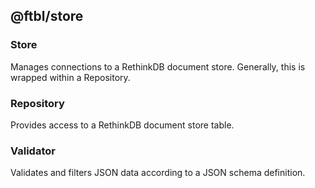 ## @ftbl/store

### Store

Manages connections to a RethinkDB document store. Generally, this is wrapped within a Repository.

### Repository

Provides access to a RethinkDB document store table.

### Validator

Validates and filters JSON data according to a JSON schema definition.